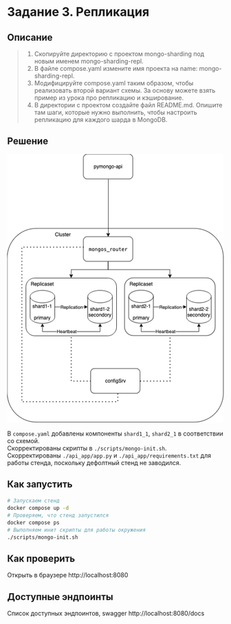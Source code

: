 # Задание 3. Репликация

## Описание
>1. Скопируйте директорию с проектом mongo-sharding под новым именем mongo-sharding-repl.  
>2. В файле compose.yaml измените имя проекта на name: mongo-sharding-repl.  
>3. Модифицируйте compose.yaml таким образом, чтобы реализовать второй вариант схемы. За основу можете взять пример из урока про репликацию и кэширование.  
>4. В директории с проектом создайте файл README.md. Опишите там шаги, которые нужно выполнить, чтобы настроить репликацию для каждого шарда в MongoDB.  

## Решение

![stage2.drawio.png](stage2.drawio.png "stage 2")    

В `compose.yaml` добавлены компоненты `shard1_1`, `shard2_1` в соответствии со схемой.  
Скорректированы скрипты в `./scripts/mongo-init.sh`.  
Скорректированы `./api_app/app.py` и `./api_app/requirements.txt` для работы стенда, поскольку дефолтный стенд не заводился.

## Как запустить
```bash
# Запускаем стенд
docker compose up -d
# Проверяем, что стенд запустился
docker compose ps
# Выполняем инит скрипты для работы окружения
./scripts/mongo-init.sh
```

## Как проверить

Открыть в браузере http://localhost:8080

## Доступные эндпоинты

Список доступных эндпоинтов, swagger http://localhost:8080/docs